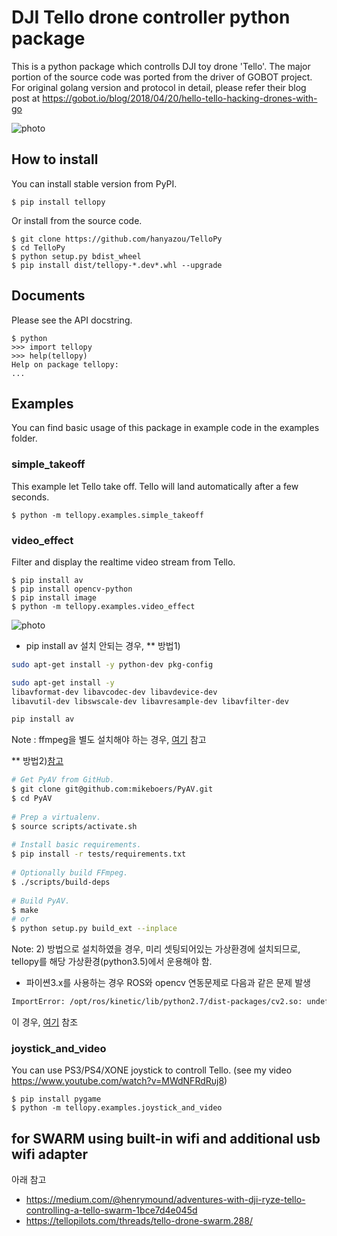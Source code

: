 # DJI Tello drone controller python package

This is a python package which controlls DJI toy drone 'Tello'. The major portion of the source
code was ported from the driver of GOBOT project. For original golang version and protocol in
detail, please refer their blog post at
https://gobot.io/blog/2018/04/20/hello-tello-hacking-drones-with-go

![photo](files/tello-and-gamepad.png)

## How to install
You can install stable version from PyPI.
```
$ pip install tellopy
```
Or install from the source code.
```
$ git clone https://github.com/hanyazou/TelloPy 
$ cd TelloPy
$ python setup.py bdist_wheel
$ pip install dist/tellopy-*.dev*.whl --upgrade
```

## Documents
Please see the API docstring.
```
$ python
>>> import tellopy
>>> help(tellopy)
Help on package tellopy:
...
```

## Examples

You can find basic usage of this package in example code in the examples folder.

### simple_takeoff
This example let Tello take off. Tello will land automatically after a few seconds.

```
$ python -m tellopy.examples.simple_takeoff
```

### video_effect
Filter and display the realtime video stream from Tello.
```
$ pip install av
$ pip install opencv-python
$ pip install image
$ python -m tellopy.examples.video_effect
```
![photo](files/video_effect.jpg)

* pip install av 설치 안되는 경우, 
** 방법1)   
```bash
sudo apt-get install -y python-dev pkg-config

sudo apt-get install -y 
libavformat-dev libavcodec-dev libavdevice-dev 
libavutil-dev libswscale-dev libavresample-dev libavfilter-dev

pip install av
```
Note : ffmpeg을 별도 설치해야 하는 경우, [여기](http://tipsonubuntu.com/2016/11/02/install-ffmpeg-3-2-via-ppa-ubuntu-16-04/) 참고  

** 방법2)[참고](https://docs.mikeboers.com/pyav/develop/installation.html)
```bash   
# Get PyAV from GitHub.   
$ git clone git@github.com:mikeboers/PyAV.git   
$ cd PyAV   
   
# Prep a virtualenv.   
$ source scripts/activate.sh   
   
# Install basic requirements.   
$ pip install -r tests/requirements.txt   
   
# Optionally build FFmpeg.   
$ ./scripts/build-deps   
   
# Build PyAV.   
$ make   
# or   
$ python setup.py build_ext --inplace   
```   
Note: 2) 방법으로 설치하였을 경우, 미리 셋팅되어있는 가상환경에 설치되므로, tellopy를 해당 가상환경(python3.5)에서 운용해야 함.    

* 파이쎤3.x를 사용하는 경우 ROS와 opencv 연동문제로 다음과 같은 문제 발생   
```bash
ImportError: /opt/ros/kinetic/lib/python2.7/dist-packages/cv2.so: undefined symbol: PyCObject_Type
```
  이 경우, [여기](https://github.com/wsblues/wsDeepDrone/wiki/DeepLearning-%ED%99%98%EA%B2%BD-%EC%85%8B%ED%8C%85#opencv-%EC%84%A4%EC%B9%98) 참조   
 
  
### joystick_and_video
You can use PS3/PS4/XONE joystick to controll Tello.
(see my video https://www.youtube.com/watch?v=MWdNFRdRuj8)
```
$ pip install pygame
$ python -m tellopy.examples.joystick_and_video
```

## for SWARM using built-in wifi and additional usb wifi adapter
아래 참고   
* https://medium.com/@henrymound/adventures-with-dji-ryze-tello-controlling-a-tello-swarm-1bce7d4e045d   
* https://tellopilots.com/threads/tello-drone-swarm.288/
